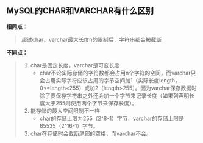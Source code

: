 ## MySQL的CHAR和VARCHAR有什么区别

**相同点：**

> 超过char、varchar最大长度n的限制后，字符串都会被截断

**不同点：**

> 1. char是固定长度，varchar是可变长度
>    - char不论实际存储的字符数都会占用n个字符的空间，而varchar只会占用实际字符应该占用的字节空间加1（实际长度length，0<=length<255）或加2（length>255）。因为varchar保存数据时除了要保存字符串之外还会加一个字节来记录长度（如果列声明长度大于255则使用两个字节来保存长度）。
> 2. 能存储的最大空间限制不一样
>    - char的存储上限为255（2^8-1）字节，varchar的存储上限是65535（2^16-1）字节。
> 3. char在存储时会截断尾部的空格，而varchar不会。
>
> 

